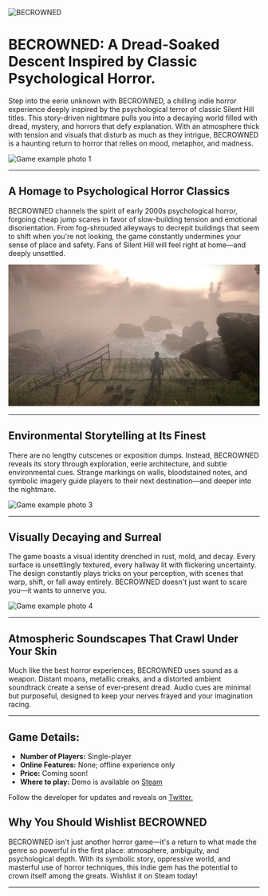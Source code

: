 ![BECROWNED](./assets/indiegame-assets/becrowned-cover.jpg)

# BECROWNED: A Dread-Soaked Descent Inspired by Classic Psychological Horror.

Step into the eerie unknown with BECROWNED, a chilling indie horror experience deeply inspired by the psychological terror of classic Silent Hill titles. This story-driven nightmare pulls you into a decaying world filled with dread, mystery, and horrors that defy explanation. With an atmosphere thick with tension and visuals that disturb as much as they intrigue, BECROWNED is a haunting return to horror that relies on mood, metaphor, and madness.

![Game example photo 1](assets/indiegame-assets/becrowned_1.gif)

---

## A Homage to Psychological Horror Classics

BECROWNED channels the spirit of early 2000s psychological horror, forgoing cheap jump scares in favor of slow-building tension and emotional disorientation. From fog-shrouded alleyways to decrepit buildings that seem to shift when you're not looking, the game constantly undermines your sense of place and safety. Fans of Silent Hill will feel right at home—and deeply unsettled.

![Game example photo 2](./assets/indiegame-assets/becrowned_2.jpg)

---

## Environmental Storytelling at Its Finest

There are no lengthy cutscenes or exposition dumps. Instead, BECROWNED reveals its story through exploration, eerie architecture, and subtle environmental cues. Strange markings on walls, bloodstained notes, and symbolic imagery guide players to their next destination—and deeper into the nightmare.

![Game example photo 3](./assets/indiegame-assets/becrowned_3.gif)

---

## Visually Decaying and Surreal

The game boasts a visual identity drenched in rust, mold, and decay. Every surface is unsettlingly textured, every hallway lit with flickering uncertainty. The design constantly plays tricks on your perception, with scenes that warp, shift, or fall away entirely. BECROWNED doesn't just want to scare you—it wants to unnerve you.

![Game example photo 4](./assets/indiegame-assets/becrowned_4.gif)

---

## Atmospheric Soundscapes That Crawl Under Your Skin

Much like the best horror experiences, BECROWNED uses sound as a weapon. Distant moans, metallic creaks, and a distorted ambient soundtrack create a sense of ever-present dread. Audio cues are minimal but purposeful, designed to keep your nerves frayed and your imagination racing.

---

## Game Details:

* **Number of Players:** Single-player
* **Online Features:** None; offline experience only
* **Price:** Coming soon!
* **Where to play:** Demo is available on [Steam](https://store.steampowered.com/app/2266890/BECROWNED/)

Follow the developer for updates and reveals on [Twitter.](https://x.com/ernest_anpilov)

## Why You Should Wishlist BECROWNED

BECROWNED isn't just another horror game—it's a return to what made the genre so powerful in the first place: atmosphere, ambiguity, and psychological depth. With its symbolic story, oppressive world, and masterful use of horror techniques, this indie gem has the potential to crown itself among the greats. Wishlist it on Steam today!

---